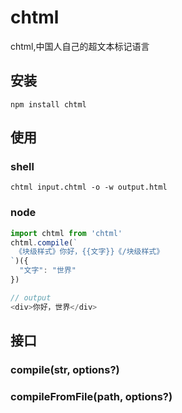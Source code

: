 # chtml
chtml,中国人自己的超文本标记语言


## 安装

```
npm install chtml
```

## 使用

### shell

```
chtml input.chtml -o -w output.html
```

### node
```javascript
import chtml from 'chtml'
chtml.compile(`
 《块级样式》你好，{{文字}}《/块级样式》
`)({
  "文字": "世界"
})

// output
<div>你好，世界</div>
```

## 接口
### compile(str, options?)

### compileFromFile(path, options?)

